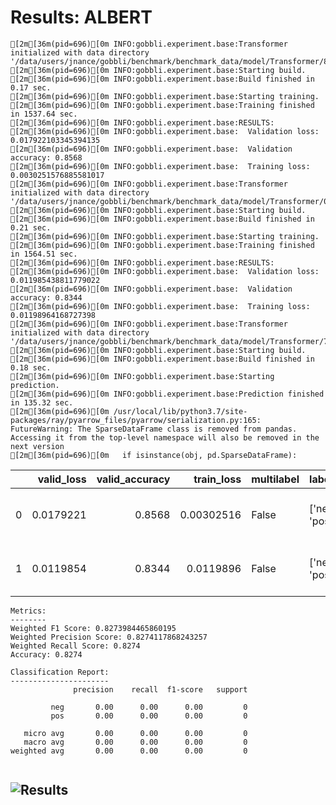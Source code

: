 # Results: ALBERT
```
[2m[36m(pid=696)[0m INFO:gobbli.experiment.base:Transformer initialized with data directory '/data/users/jnance/gobbli/benchmark/benchmark_data/model/Transformer/83cdde3f4ff34ce89ce6a83017a158db'
[2m[36m(pid=696)[0m INFO:gobbli.experiment.base:Starting build.
[2m[36m(pid=696)[0m INFO:gobbli.experiment.base:Build finished in 0.17 sec.
[2m[36m(pid=696)[0m INFO:gobbli.experiment.base:Starting training.
[2m[36m(pid=696)[0m INFO:gobbli.experiment.base:Training finished in 1537.64 sec.
[2m[36m(pid=696)[0m INFO:gobbli.experiment.base:RESULTS:
[2m[36m(pid=696)[0m INFO:gobbli.experiment.base:  Validation loss: 0.017922103345394135
[2m[36m(pid=696)[0m INFO:gobbli.experiment.base:  Validation accuracy: 0.8568
[2m[36m(pid=696)[0m INFO:gobbli.experiment.base:  Training loss: 0.0030251576885581017
[2m[36m(pid=696)[0m INFO:gobbli.experiment.base:Transformer initialized with data directory '/data/users/jnance/gobbli/benchmark/benchmark_data/model/Transformer/0faea1cc752e4c6fb2b636611d87301a'
[2m[36m(pid=696)[0m INFO:gobbli.experiment.base:Starting build.
[2m[36m(pid=696)[0m INFO:gobbli.experiment.base:Build finished in 0.21 sec.
[2m[36m(pid=696)[0m INFO:gobbli.experiment.base:Starting training.
[2m[36m(pid=696)[0m INFO:gobbli.experiment.base:Training finished in 1564.51 sec.
[2m[36m(pid=696)[0m INFO:gobbli.experiment.base:RESULTS:
[2m[36m(pid=696)[0m INFO:gobbli.experiment.base:  Validation loss: 0.011985438811779022
[2m[36m(pid=696)[0m INFO:gobbli.experiment.base:  Validation accuracy: 0.8344
[2m[36m(pid=696)[0m INFO:gobbli.experiment.base:  Training loss: 0.01198964168727398
[2m[36m(pid=696)[0m INFO:gobbli.experiment.base:Transformer initialized with data directory '/data/users/jnance/gobbli/benchmark/benchmark_data/model/Transformer/766f581291804f0480926d9ef37b5664'
[2m[36m(pid=696)[0m INFO:gobbli.experiment.base:Starting build.
[2m[36m(pid=696)[0m INFO:gobbli.experiment.base:Build finished in 0.18 sec.
[2m[36m(pid=696)[0m INFO:gobbli.experiment.base:Starting prediction.
[2m[36m(pid=696)[0m INFO:gobbli.experiment.base:Prediction finished in 135.32 sec.
[2m[36m(pid=696)[0m /usr/local/lib/python3.7/site-packages/ray/pyarrow_files/pyarrow/serialization.py:165: FutureWarning: The SparseDataFrame class is removed from pandas. Accessing it from the top-level namespace will also be removed in the next version
[2m[36m(pid=696)[0m   if isinstance(obj, pd.SparseDataFrame):

```
|    |   valid_loss |   valid_accuracy |   train_loss | multilabel   | labels         | checkpoint                                                                                                                                                     | node_ip_address   | model_params                                                             |
|---:|-------------:|-----------------:|-------------:|:-------------|:---------------|:---------------------------------------------------------------------------------------------------------------------------------------------------------------|:------------------|:-------------------------------------------------------------------------|
|  0 |    0.0179221 |           0.8568 |   0.00302516 | False        | ['neg', 'pos'] | /data/users/jnance/gobbli/benchmark/benchmark_data/model/Transformer/83cdde3f4ff34ce89ce6a83017a158db/train/811ffb962c834b51bf487f185c5db3a8/output/checkpoint | 172.80.10.2       | {'transformer_model': 'Albert', 'transformer_weights': 'albert-base-v1'} |
|  1 |    0.0119854 |           0.8344 |   0.0119896  | False        | ['neg', 'pos'] | /data/users/jnance/gobbli/benchmark/benchmark_data/model/Transformer/0faea1cc752e4c6fb2b636611d87301a/train/1341b3c880654804bd447e8d56fad5e9/output/checkpoint | 172.80.10.2       | {'transformer_model': 'Albert', 'transformer_weights': 'albert-base-v2'} |
```
Metrics:
--------
Weighted F1 Score: 0.8273984465860195
Weighted Precision Score: 0.8274117868243257
Weighted Recall Score: 0.8274
Accuracy: 0.8274

Classification Report:
----------------------
              precision    recall  f1-score   support

         neg       0.00      0.00      0.00         0
         pos       0.00      0.00      0.00         0

   micro avg       0.00      0.00      0.00         0
   macro avg       0.00      0.00      0.00         0
weighted avg       0.00      0.00      0.00         0


```

![Results](ALBERT/plot.png)
---
